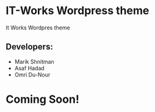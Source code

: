 # IT-Works Wordpress theme

It Works Wordpres theme

## Developers:

  - Marik Shnitman
  - Asaf Hadad
  - Omri Du-Nour

# Coming Soon!
